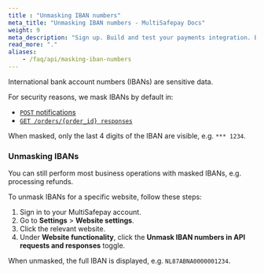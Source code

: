 ```yaml
---
title : "Unmasking IBAN numbers"
meta_title: "Unmasking IBAN numbers - MultiSafepay Docs"
weight: 9
meta_description: "Sign up. Build and test your payments integration. Explore our products and services. Use our API Reference, SDKs, and wrappers. Get support."
read_more: "."
aliases:
    - /faq/api/masking-iban-numbers
---
```


International bank account numbers (IBANs) are sensitive data. 

For security reasons, we mask IBANs by default in:

- [`POST` notifications](/developer/api/notification-url/#post-notification-example)
- [`GET /orders/{order_id} responses`](/api/#retrieve-an-order)

When masked, only the last 4 digits of the IBAN are visible, e.g. `*** 1234`.

### Unmasking IBANs

You can still perform most business operations with masked IBANs, e.g. processing refunds.

To unmask IBANs for a specific website, follow these steps:

1. Sign in to your MultiSafepay account.
2. Go to **Settings** > **Website settings**.
3. Click the relevant website.
4. Under **Website functionality**, click the **Unmask IBAN numbers in API requests and responses** toggle.

When unmasked, the full IBAN is displayed, e.g. `NL87ABNA0000001234`.
